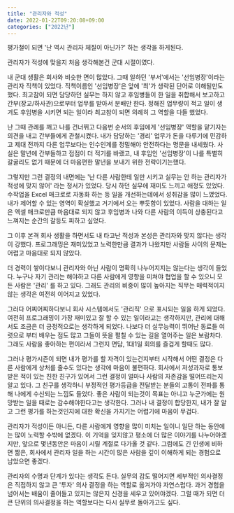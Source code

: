 ```yaml
---
title: "관리자와 적성"
date: 2022-01-22T09:20:08+09:00
categories: ["2022년"]
---
```


평가철이 되면 '난 역시 관리자 체질이 아닌가?' 하는 생각을 하게된다.

관리자가 적성에 맞을지 처음 생각해본건 군대 시절이였다.

내 군대 생활은 회사와 비슷한 면이 많았다.
그때 일하던 '부서'에서는 '선임병장'이라는 관리자 직책이 있었다.
직책이름인 '선임병장'은 앞에 '최'가 생략된 단어로 이해될만도 했다.
최고참이 되면 담당하던 실무는 하지 않고 후임병들이 한 일을 취합해서 보고하고 간부(장교/하사관)으로부터 업무를 받아서 분배만 한다.
정해진 업무량이 적고 일이 생겨도 후임병을 시키면 되는 일이라 최고참이 되면 의례히 그 역할을 다들 했었다.

난 그때 관례를 깨고 나를 건너뛰고 다음번 순서의 후임에게 '선임병장' 역할을 맡기자는 의견을 내고 간부들에게 관철시켰다.
내가 담당하는 '경리' 업무가 돈을 다루기에 민감하고 제대 전까지 다른 업무보다는 인수인계를 정밀해야 안전하다는 명문을 내세웠다.
사실은 말년에 간부들하고 접점이 더 적기를 바랬고, 내 후임인 '선임병장'이 나를 특별히 갈굴리도 없기 때문에 더 마음편한 말년을 보내기 위한 전략이기는했다.

그렇지만 그런 결정의 내면에는 '난 다른 사람한테 일만 시키고 실무는 안 하는 관리자가 적성에 맞지 않어' 라는 정서가 있었다.
당시 하던 실무에 재미도 느끼고 애정도 있었다.
수작업을 Excel 매크로로 자동화 하는 등 일을 개선하는데에서 성취감을 많이 느꼈었다.
내가 제어할 수 있는 영역이 확실했고 거기에서 오는 뿌듯함이 있었다.
사람을 대하는 일은 엑셀 매크로만큼 마음대로 되지 않고 후임병과 나와 다른 사람의 이득이 상충된다고 느껴지는 순간의 갈등도 피하고 싶었다.

그 이후 본격 회사 생활을 하면서도 내 타고난 적성과 본성은 관리자와 맞지 않다는 생각이 강했다.
프로그래밍은 재미있었고 노력한만큼 결과가 나왔지만 사람들 사이의 문제는 어렵고 마음대로 되지 않았다.

더 경력이 쌓이다보니 관리자와 아닌 사람이 명확히 나누어지지는 않는다는 생각이 들었다.
누구나 자기 관리는 해야하고 다른 사람에게 영향을 미쳐야 협업을 할 수 있으니 모든 사람은 '관리' 를 하고 있다.
그래도 관리의 비중이 많이 높아지는 직무는 매력적이지 않는 생각은 여전히 이어지고 있었다.

그러다 어찌어찌하다보니 회사 시스템에서도 '관리직' 으로 표시되는 일을 하게 되었다.
여전히 프로그래밍이 가장 재미있고 잘 할 수 있는 일이라고는 생각하지만, 관리에 대해서도 조금은 더 긍정적으로는 생각하게 되었다.
나보다 더 실무능력이 뛰어난 동료들 여럿으로 부터 배우는 점도 많고 그들이 뜻을 펼칠 수 있는 길을 열어주는 일은 보람차다.
그래도 사람을 좋아하는 편이라서 그런지 면담, 1대1일 회의를 즐겁게 할때도 많다.

그러나 평가시즌이 되면 내가 평가를 할 자격이 있는건지부터 시작해서 어떤 결정은 다른 사람에게 상처를 줄수도 있다는 생각에 마음이 불편하다.
회사에서 저성과자로 통보 받은 적이 있는 친한 친구가 있어서 그런 결정이 얼마나 사람의 자존감을 떨어뜨리는지 알고 있다.
그 친구를 생각하니 부정적인 평가등급을 전달받는 분들의 고통이 전파를 통해 나에게 수신되는 느낌도 들었다.
좋은 사람이 되는것이 목표는 아니고 누군가에는 원망받는 일을 때로는 감수해야한다고는 생각한다.
그러나 내 결정이 합당한지, 내가 잘 알고 그런 평가를 하는것인지에 대한 확신을 가지기는 어렵기에 마음이 무겁다.

관리자가 적성이든 아니든, 다른 사람에게 영향을 많이 미치는 일이니 일단 하는 동안에는 많이 노력할 수밖에 없겠다.
이 기억을 잊지않고 평소에 더 많은 이야기를 나누어야겠지만, 앞으로 몇년동안은 마음이 시릴 계절로 다가올 것 같다.
그럼에도 긴 인생에 비하면 짧은, 회사에서 관리자 일을 하는 시간이 많은 사람을 깊이 이해하게 되는 경험으로 남았으면 좋겠다.

관리자의 수명과 단계가 있다는 생각도 든다.
실무의 감도 떨어지면 세부적인 의사결정은 직접하지 않고 큰 '투자' 의사 결정을 하는 역할로 옮겨가야 자연스럽다.
과거 경험을 넘어서는 배움이 줄어들고 있지는 않은지 신경을 세우고 있어야겠다.
그럴 때가 되면 더 큰 단위의 의사결정을 하는 역할보다는 다시 실무로 돌아가고도 싶다.
